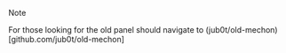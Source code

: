 > [!NOTE]
> For those looking for the old panel should navigate to (jub0t/old-mechon)[github.com/jub0t/old-mechon]
